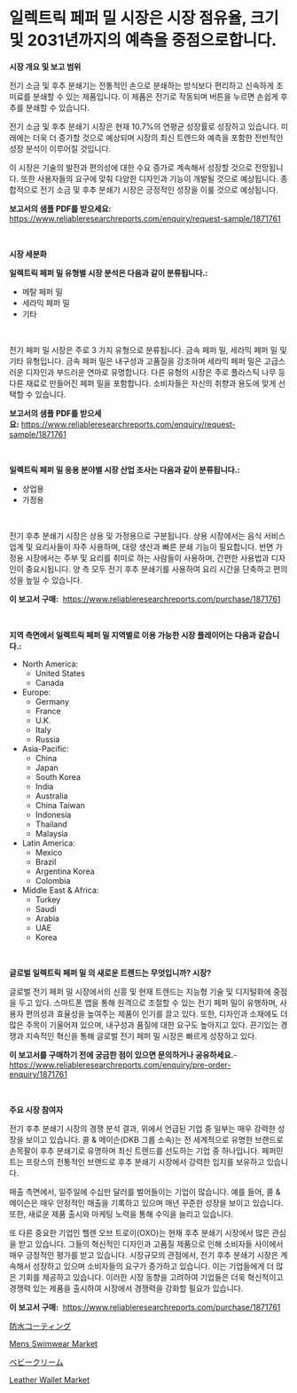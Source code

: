 <p><h1>일렉트릭 페퍼 밀 시장은 시장 점유율, 크기 및 2031년까지의 예측을 중점으로합니다.</h1></p><p><strong>시장 개요 및 보고 범위</strong></p>
<p><p>전기 소금 및 후추 분쇄기는 전통적인 손으로 분쇄하는 방식보다 편리하고 신속하게 조미료를 분쇄할 수 있는 제품입니다. 이 제품은 전기로 작동되며 버튼을 누르면 손쉽게 후추를 분쇄할 수 있습니다. </p><p>전기 소금 및 후추 분쇄기 시장은 현재 10.7%의 연평균 성장률로 성장하고 있습니다. 미래에는 더욱 더 증가할 것으로 예상되며 시장의 최신 트렌드와 예측을 포함한 전반적인 성장 분석이 이루어질 것입니다. </p><p>이 시장은 기술의 발전과 편의성에 대한 수요 증가로 계속해서 성장할 것으로 전망됩니다. 또한 사용자들의 요구에 맞춰 다양한 디자인과 기능이 개발될 것으로 예상됩니다. 종합적으로 전기 소금 및 후추 분쇄기 시장은 긍정적인 성장을 이룰 것으로 예상됩니다.</p></p>
<p><strong>보고서의 샘플 PDF를 받으세요:</strong> <a href="https://www.reliableresearchreports.com/enquiry/request-sample/1871761">https://www.reliableresearchreports.com/enquiry/request-sample/1871761</a></p>
<p>&nbsp;</p>
<p><strong>시장 세분화</strong></p>
<p><strong>일렉트릭 페퍼 밀 유형별 시장 분석은 다음과 같이 분류됩니다.:</strong></p>
<p><ul><li>메탈 페퍼 밀</li><li>세라믹 페퍼 밀</li><li>기타</li></ul></p>
<p>&nbsp;</p>
<p><p>전기 페퍼 밀 시장은 주로 3 가지 유형으로 분류됩니다. 금속 페퍼 밀, 세라믹 페퍼 밀 및 기타 유형입니다. 금속 페퍼 밀은 내구성과 고품질을 강조하며 세라믹 페퍼 밀은 고급스러운 디자인과 부드러운 연마로 유명합니다. 다른 유형의 시장은 주로 플라스틱 나무 등 다른 재료로 만들어진 페퍼 밀을 포함합니다. 소비자들은 자신의 취향과 용도에 맞게 선택할 수 있습니다.</p></p>
<p><strong>보고서의 샘플 PDF를 받으세요:</strong>&nbsp;<a href="https://www.reliableresearchreports.com/enquiry/request-sample/1871761">https://www.reliableresearchreports.com/enquiry/request-sample/1871761</a></p>
<p>&nbsp;</p>
<p><strong> 일렉트릭 페퍼 밀 응용 분야별 시장 산업 조사는 다음과 같이 분류됩니다.:</strong></p>
<p><ul><li>상업용</li><li>가정용</li></ul></p>
<p>&nbsp;</p>
<p><p>전기 후추 분쇄기 시장은 상용 및 가정용으로 구분됩니다. 상용 시장에서는 음식 서비스 업계 및 요리사들이 자주 사용하며, 대량 생산과 빠른 분쇄 기능이 필요합니다. 반면 가정용 시장에서는 주부 및 요리를 취미로 하는 사람들이 사용하며, 간편한 사용법과 디자인이 중요시됩니다. 양 측 모두 전기 후추 분쇄기를 사용하여 요리 시간을 단축하고 편의성을 높일 수 있습니다.</p></p>
<p><strong>이 보고서 구매:</strong>&nbsp; <a href="https://www.reliableresearchreports.com/purchase/1871761">https://www.reliableresearchreports.com/purchase/1871761</a></p>
<p>&nbsp;</p>
<p><strong>지역 측면에서 일렉트릭 페퍼 밀 지역별로 이용 가능한 시장 플레이어는 다음과 같습니다.:</strong></p>
<p><ul>
    <li>
        North America:
        <ul>
            <li>United States</li>
            <li>Canada</li>
        </ul>
    </li>
    <li>
        Europe:
        <ul>
            <li>Germany</li>
            <li>France</li>
            <li>U.K.</li>
            <li>Italy</li>
            <li>Russia</li>
        </ul>
    </li>
    <li>
        Asia-Pacific:
        <ul>
            <li>China</li>
            <li>Japan</li>
            <li>South Korea</li>
            <li>India</li>
            <li>Australia</li>
            <li>China Taiwan</li>
            <li>Indonesia</li>
            <li>Thailand</li>
            <li>Malaysia</li>
        </ul>
    </li>
    <li>
        Latin America:
        <ul>
            <li>Mexico</li>
            <li>Brazil</li>
            <li>Argentina Korea</li>
            <li>Colombia</li>
        </ul>
    </li>
    <li>
        Middle East & Africa:
        <ul>
            <li>Turkey</li>
            <li>Saudi</li>
            <li>Arabia</li>
            <li>UAE</li>
            <li>Korea</li>
        </ul>
    </li>
    </ul></p>
<p>&nbsp;</p>
<p><strong>글로벌 일렉트릭 페퍼 밀 의 새로운 트렌드는 무엇입니까? 시장?</strong></p>
<p><p>글로벌 전기 페퍼 밀 시장에서의 신흥 및 현재 트렌드는 지능형 기술 및 디지털화에 중점을 두고 있다. 스마트폰 앱을 통해 원격으로 조절할 수 있는 전기 페퍼 밀이 유행하며, 사용자 편의성과 효율성을 높여주는 제품이 인기를 끌고 있다. 또한, 디자인과 소재에도 더 많은 주목이 기울어져 있으며, 내구성과 품질에 대한 요구도 높아지고 있다. 끈기있는 경쟁과 지속적인 혁신을 통해 글로벌 전기 페퍼 밀 시장은 빠르게 성장하고 있다.</p></p>
<p><strong>이 보고서를 구매하기 전에 궁금한 점이 있으면 문의하거나 공유하세요.</strong>- <a href="https://www.reliableresearchreports.com/enquiry/pre-order-enquiry/1871761">https://www.reliableresearchreports.com/enquiry/pre-order-enquiry/1871761</a></p>
<p>&nbsp;</p>
<p><strong>주요 시장 참여자</strong></p>
<p><p>전기 후추 분쇄기 시장의 경쟁 분석 결과, 위에서 언급된 기업 중 일부는 매우 강력한 성장을 보이고 있습니다. 콜 & 메이슨(DKB 그룹 소속)는 전 세계적으로 유명한 브랜드로 손목팔이 후추 분쇄기로 유명하며 최신 트렌드를 선도하는 기업 중 하나입니다. 페퍼민트는 프랑스의 전통적인 브랜드로 후추 분쇄기 시장에서 강력한 입지를 보유하고 있습니다.</p><p>매출 측면에서, 일주일에 수십만 달러를 벌어들이는 기업이 많습니다. 예를 들어, 콜 & 메이슨은 매우 안정적인 매출을 기록하고 있으며 매년 꾸준한 성장을 보이고 있습니다. 또한, 새로운 제품 출시와 마케팅 노력을 통해 수익을 늘리고 있습니다.</p><p>또 다른 중요한 기업인 헬렌 오브 트로이(OXO)는 현재 후추 분쇄기 시장에서 많은 관심을 받고 있습니다. 그들의 혁신적인 디자인과 고품질 제품으로 인해 소비자들 사이에서 매우 긍정적인 평가를 받고 있습니다. 시장규모의 관점에서, 전기 후추 분쇄기 시장은 계속해서 성장하고 있으며 소비자들의 요구가 증가하고 있습니다. 이는 기업들에게 더 많은 기회를 제공하고 있습니다. 이러한 시장 동향을 고려하여 기업들은 더욱 혁신적이고 경쟁력 있는 제품을 출시하여 시장에서 경쟁력을 강화할 필요가 있습니다.</p></p>
<p><strong>이 보고서 구매:</strong>&nbsp;&nbsp;<a href="https://www.reliableresearchreports.com/purchase/1871761">https://www.reliableresearchreports.com/purchase/1871761</a></p>
<p><p><a href="https://medium.com/@johneahan44556754/%E9%98%B2%E6%B0%B4%E5%A1%97%E6%96%99%E5%B8%82%E5%A0%B4%E5%88%86%E6%9E%90-%E3%81%9D%E3%81%AEcagr-%E5%B8%82%E5%A0%B4%E3%82%BB%E3%82%B0%E3%83%A1%E3%83%B3%E3%83%86%E3%83%BC%E3%82%B7%E3%83%A7%E3%83%B3-%E3%81%8A%E3%82%88%E3%81%B3%E4%B8%96%E7%95%8C%E7%9A%84%E3%81%AA%E7%94%A3%E6%A5%AD%E6%A6%82%E8%A6%81-69c633e653bb">防水コーティング</a></p><p><a href="https://github.com/nicoletavirag/Market-Research-Report-List-2/blob/main/mens-swimwear-market.md">Mens Swimwear Market</a></p><p><a href="https://medium.com/@annchovey2023/%E3%83%99%E3%83%93%E3%83%BC%E3%82%AF%E3%83%AA%E3%83%BC%E3%83%A0%E5%B8%82%E5%A0%B4%E3%81%AE%E8%A6%8F%E6%A8%A1%E3%81%8C-%E3%82%B0%E3%83%AD%E3%83%BC%E3%83%90%E3%83%AB%E7%94%A3%E6%A5%AD%E3%81%AB%E3%81%8A%E3%81%91%E3%82%8B%E6%9C%80%E9%81%A9%E3%81%AA%E3%83%9E%E3%83%BC%E3%82%B1%E3%83%86%E3%82%A3%E3%83%B3%E3%82%B0%E3%83%81%E3%83%A3%E3%83%B3%E3%83%8D%E3%83%AB%E3%82%92%E7%A4%BA%E3%81%97%E3%81%A6%E3%81%84%E3%81%BE%E3%81%99-beib%C4%AB-kur%C4%ABmu-ichiba-no-kibo-ga-gurobaru-sangy%C5%8D-e09dc48a5634">ベビークリーム</a></p><p><a href="https://github.com/mauripalmi/Market-Research-Report-List-2/blob/main/leather-wallet-market.md">Leather Wallet Market</a></p></p>
